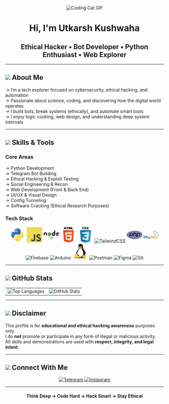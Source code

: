 <p align="center">
  <img src="https://media.giphy.com/media/JIX9t2j0ZTN9S/giphy.gif" width="300" height="300" alt="Coding Cat GIF" />
</p>

<h1 align="center"><strong>Hi, I'm Utkarsh Kushwaha</strong></h1>

<h2 align="center"><strong>Ethical Hacker • Bot Developer • Python Enthusiast • Web Explorer</strong></h2>

---

## <img src="https://media.giphy.com/media/3o7TKMt1VVNkHV2PaE/giphy.gif" width="30" /> About Me

→ I’m a tech explorer focused on cybersecurity, ethical hacking, and automation  
→ Passionate about science, coding, and discovering how the digital world operates  
→ I build bots, break systems (ethically), and automate smart tools  
→ I enjoy logic cooking, web design, and understanding deep system internals  

---

## <img src="https://media.giphy.com/media/3o6gE5aY6S8xTzFf6Q/giphy.gif" width="30" /> Skills & Tools

### Core Areas  
→ Python Development  
→ Telegram Bot Building  
→ Ethical Hacking & Exploit Testing  
→ Social Engineering & Recon  
→ Web Development (Front & Back End)  
→ UI/UX & Visual Design  
→ Config Tunneling  
→ Software Cracking (Ethical Research Purposes)

### Tech Stack
<p align="center">
  <img src="https://raw.githubusercontent.com/devicons/devicon/master/icons/python/python-original.svg" alt="Python" width="50" />
  <img src="https://raw.githubusercontent.com/devicons/devicon/master/icons/javascript/javascript-original.svg" alt="JavaScript" width="50" />
  <img src="https://raw.githubusercontent.com/devicons/devicon/master/icons/nodejs/nodejs-original-wordmark.svg" alt="NodeJS" width="50" />
  <img src="https://raw.githubusercontent.com/devicons/devicon/master/icons/html5/html5-original-wordmark.svg" alt="HTML5" width="50" />
  <img src="https://raw.githubusercontent.com/devicons/devicon/master/icons/css3/css3-original-wordmark.svg" alt="CSS3" width="50" />
  <img src="https://www.vectorlogo.zone/logos/tailwindcss/tailwindcss-icon.svg" alt="TailwindCSS" width="50" />
  <img src="https://raw.githubusercontent.com/devicons/devicon/master/icons/php/php-original.svg" alt="PHP" width="50" />
  <img src="https://raw.githubusercontent.com/devicons/devicon/master/icons/mysql/mysql-original-wordmark.svg" alt="MySQL" width="50" />
  <img src="https://www.vectorlogo.zone/logos/firebase/firebase-icon.svg" alt="Firebase" width="50" />
  <img src="https://cdn.worldvectorlogo.com/logos/arduino-1.svg" alt="Arduino" width="50" />
  <img src="https://raw.githubusercontent.com/devicons/devicon/master/icons/linux/linux-original.svg" alt="Linux" width="50" />
  <img src="https://www.vectorlogo.zone/logos/getpostman/getpostman-icon.svg" alt="Postman" width="50" />
  <img src="https://www.vectorlogo.zone/logos/figma/figma-icon.svg" alt="Figma" width="50" />
  <img src="https://www.vectorlogo.zone/logos/git-scm/git-scm-icon.svg" alt="Git" width="50" />
</p>

---

## <img src="https://media.giphy.com/media/xUA7bdpLxQhsSQdyog/giphy.gif" width="30" /> GitHub Stats

<table>
  <tr>
    <td align="center">
      <img src="https://github-readme-stats.vercel.app/api/top-langs?username=devanoynamus&show_icons=true&theme=radical&layout=compact" alt="Top Languages" />
    </td>
    <td align="center">
      <img src="https://github-readme-stats.vercel.app/api?username=devanoynamus&show_icons=true&theme=gruvbox&locale=en" alt="GitHub Stats" />
    </td>
  </tr>
</table>

---

## <img src="https://media.giphy.com/media/l3q2K5jinAlChoCLS/giphy.gif" width="30" /> Disclaimer

This profile is for **educational and ethical hacking awareness** purposes only.  
I do **not** promote or participate in any form of illegal or malicious activity.  
All skills and demonstrations are used with **respect, integrity, and legal intent**.

---

## <img src="https://media.giphy.com/media/3oKIPwoeGErMmaI43C/giphy.gif" width="30" /> Connect With Me

<p align="center">
  <a href="https://t.me/anoynamus" target="_blank">
    <img src="https://img.shields.io/badge/Telegram-2CA5E0?style=for-the-badge&logo=telegram&logoColor=white" alt="Telegram"/>
  </a>
  <a href="https://instagram.com/dealer.blood" target="_blank">
    <img src="https://img.shields.io/badge/Instagram-E4405F?style=for-the-badge&logo=instagram&logoColor=white" alt="Instagram"/>
  </a>
</p>

---

<h4 align="center"><strong>Think Deep → Code Hard → Hack Smart → Stay Ethical</strong></h4>
